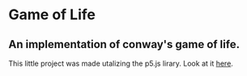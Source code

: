 # Game of Life #

## An implementation of conway's game of life. ##

This little project was made utalizing the p5.js lirary.
Look at it [here](https://jimgerth.github.io/gameOfLife/).
